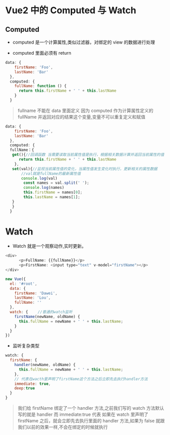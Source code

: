 # Vue2 中的 Computed 与 Watch

## Computed

- computed 是一个计算属性,类似过滤器，对绑定的 view 的数据进行处理

- computed 里面必须有 return

```javascript
data: {
    firstName: 'Foo',
    lastName: 'Bar'
  },
  computed: {
    fullName: function () {
      return this.firstName + ' ' + this.lastName
    }
  }
```

> fullname 不能在 data 里面定义 因为 computed 作为计算属性定义的 fullName 并返回对应的结果这个变量,变量不可以重复定义和赋值

```javascript
data: {
    firstName: 'Foo',
    lastName: 'Bar'
  },
  computed: {
  fullName：{
   get(){//回调函数 当需要读取当前属性值是执行，根据相关数据计算并返回当前属性的值
      return this.firstName + ' ' + this.lastName
    },
   set(val){//监视当前属性值的变化，当属性值发生变化时执行，更新相关的属性数据
       //val就是fullName的最新属性值
       console.log(val)
        const names = val.split(' ');
        console.log(names)
        this.firstName = names[0];
        this.lastName = names[1];
   }
   }
  }
```

# Watch

- Watch 就是一个观察动作,实时更新。

```javascript
<div>
      <p>FullName: {{fullName}}</p>
      <p>FirstName: <input type="text" v-model="firstName"></p>
</div>

new Vue({
  el: '#root',
  data: {
    firstName: 'Dawei',
    lastName: 'Lou',
    fullName: ''
  },
  watch: {　　 //普通的watch监听
    firstName(newName, oldName) {
      this.fullName = newName + ' ' + this.lastName;
    }
  }
})
```

- 监听复杂类型

```javascript
watch: {
  firstName: {
    handler(newName, oldName) {
      this.fullName = newName + ' ' + this.lastName;
    },
    // 代表在wacth里声明了firstName这个方法之后立即先去执行handler方法
    immediate: true,
    deep:true
  }
}
```

> 我们给 firstName 绑定了一个 handler 方法,之前我们写的 watch 方法默认写的就是 handler 而 immediate:true 代表 如果在 watch 里声明了 firstName 之后，就会立即先去执行里面的 handler 方法,如果为 false 就跟我们以前的效果一样,不会在绑定的时候就执行

